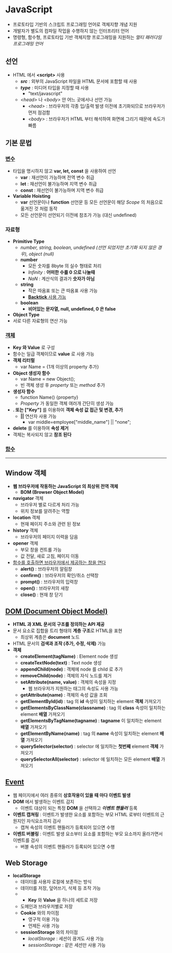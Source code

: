 # JavaScript
* 프로토타입 기반의 스크립트 프로그래밍 언어로 객체지향 개념 지원
* 개발자가 별도의 컴파일 작업을 수행하지 않는 인터프리터 언어
* 명령형, 함수형, 프로토타입 기반 객체지향 프로그래밍을 지원하는 *멀티 패러다임 프로그래밍 언어*

## 선언
* HTML 에서 **\<script>** 사용
  * ***src*** : 외부의 JavaScript 파일을 HTML 문서에 포함할 때 사용
  * ***type*** : 미디어 타입을 지정할 때 사용
    * "text/javascript"
  * *\<head>* 나 *\<body>* 안 어느 곳에서나 선언 가능
    * *\<head>* : 브라우저의 각종 입/출력 발생 이전에 초기화되므로 브라우저가 먼저 점검함
    * *\<body>* : 브라우저가 HTML 부터 해석하여 화면에 그리기 때문에 속도가 빠름 

## 기본 문법
### [변수](https://github.com/ljiwoo59/Front_Study/blob/main/JavaScript/es6.html)
* 타입을 명시하지 않고 **var, let, const** 을 사용하여 선언
  * **var** : 재선언이 가능하며 전역 변수 취급
  * **let** : 재선언이 불가능하며 지역 변수 취급
  * **const** : 재선언이 불가능하며 지역 변수 취급
* **Variable Hoisting**
  * **var** 선언문이나 **function** 선언문 등 모든 선언문이 해당 *Scope* 의 처음으로 옮겨진 것 처럼 동작
  * 모든 선언문이 선언되기 이전에 참조가 가능 (대신 undefined)

### 자료형
* **Primitive Type**
  * *number, string, boolean, undefined (선언 되었지만 초기화 되지 않은 경우), object (null)*
  * **number**
    * 모든 숫자를 8byte 의 실수 형태로 처리
    * *Infinity* : **어떠한 수를 0 으로 나눌때**
    * *NaN* : 계산식의 결과가 **숫자가 아님**
  * **string**
    * 작은 따옴표 또는 큰 따옴표 사용 가능
    * [**Backtick** 사용 가능](https://github.com/ljiwoo59/Front_Study/blob/main/JavaScript/es6.html)
  * **boolean**
    * **비어있는 문자열, null, undefined, 0 은 false**
* **Object Type**
* 서로 다른 자료형의 연산 가능

### [객체](https://github.com/ljiwoo59/Front_Study/blob/main/JavaScript/objectTest.html)
* **Key 와 Value** 로 구성
* 함수는 일급 객체이므로 **value** 로 사용 가능
* **객체 리터럴**
  * var Name = {1개 이상의 property 추가}
* **Object 생성자 함수**
  * var Name = new Object();
  * 빈 객체 생성 후 *property* 또는 *method* 추가
* **생성자 함수**
  * function Name() {property}
  * *Property* 가 동일한 객체 여러개 간단히 생성 가능
* **. 또는 \["Key"]** 를 이용하여 **객체 속성 값 접근 및 변경, 추가**
  * **||** 연산자 사용 가능
    * var middle=employee["middle_name"] || "none";
* **delete** 를 이용하여 **속성 제거**
* 객체는 복사되지 않고 **참조 된다**

### [함수](https://github.com/ljiwoo59/Front_Study/blob/main/JavaScript/funtionTest.html)

---

## Window 객체
* **웹 브라우저에 작동하는 JavaScript 의 최상위 전역 객체**
  * **BOM (Browser Object Model)**
* **navigator** 객체
  * 브라우저 별로 다르게 처리 가능
  * 위치 정보를 알려주는 역할
* **location** 객체
  * 현재 페이지 주소와 관련 된 정보
* **history** 객체
  * 브라우저의 페이지 이력을 담음
* **opener** 객체
  * 부모 창을 컨트롤 가능
  * 값 전달, 새로 고침, 페이지 이동
* [함수를 호출하면 브라우저에서 제공하는 창을 연다](https://github.com/ljiwoo59/Front_Study/blob/main/JavaScript/eventTest.html)
  * **alert()** : 브라우저의 알림창
  * **confirm()** : 브라우저의 확인/취소 선택창
  * **prompt()** : 브라우저의 입력창
  * **open()** : 브라우저의 새창
  * **close()** : 현재 창 닫기

## [DOM (Document Object Model)](https://github.com/ljiwoo59/Front_Study/blob/main/JavaScript/login.html)
* **HTML 과 XML 문서의 구조를 정의하는 API 제공**
* 문서 요소로 집합을 트리 형태의 **계층 구조**로 HTML을 표현
  * 최상위 계층은 **document** 노드
* HTML 문서의 **검색과 조작 (추가, 수정, 삭제)** 가능
* **객체**
  * **createElement(tagName)** : Element node 생성
  * **createTextNode(text)** : Text node 생성
  * **appendChild(node)** : 객체에 node 를 child 로 추가
  * **removeChild(node)** : 객체의 자식 노드를 제거
  * **setAttribute(name, value)** : 객체의 속성을 지정
    * 웹 브라우저가 지원하는 태그의 속성도 사용 가능
  * **getAttribute(name)** : 객체의 속성 값을 조회
  * **getElementById(id)** : tag 의 **id** 속성이 일치하는 element **객체** 가져오기
  * **getElementsByClassName(classname)** : tag 의 **class** 속성이 일치하는 element **배열** 가져오기
  * **getElementsByTagName(tagname)** : **tagname** 이 일치하는 element **배열** 가져오기
  * **getElementByName(name)** : tag 의 **name** 속성이 일치하는 element **배열** 가져오기
  * **querySelector(selector)** : selector 에 일치하는 **첫번째** element **객체** 가져오기
  * **querySelectorAll(selector)** : selector 에 일치하는 모든 element **배열** 가져오기

## [Event](https://github.com/ljiwoo59/Front_Study/blob/main/JavaScript/eventTest.html)
* 웹 페이지에서 여러 종류의 **상호작용이 있을 때 마다 이벤트 발생**
* **DOM** 에서 발생하는 이벤트 감지
  * 이벤트 대상이 되는 특정 **DOM** 을 선택하고 ***이벤트 핸들러*** 등록
* **이벤트 캡쳐링** : 이벤트가 발생한 요소를 포함하는 부모 HTML 로부터 이벤트의 근원지인 자식요소까지 검사
  * 캡쳐 속성의 이벤트 핸들러가 등록되어 있으면 수행
* **이벤트 버블링** : 이벤트 발생 요소부터 요소를 포함하는 부모 요소까지 올라가면서 이벤트를 검사
  * 버블 속성의 이벤트 핸들러가 등록되어 있으면 수행

## Web Storage
* **localStorage**
  * 데이터를 사용자 로컬에 보존하는 방식
  * 데이터를 저장, 덮어쓰기, 삭제 등 조작 가능
  * * **Key** 와 **Value** 을 하나의 세트로 저장
  * 도메인과 브라우저별로 저장
  * **Cookie** 와의 차이점
    * 영구적 이용 가능
    * 언제든 사용 가능
  * **sessionStorage** 와의 차이점
    * *localStorage* : 세션이 끊겨도 사용 가능
    * *sessionStorage* : 같은 세션만 사용 가능
